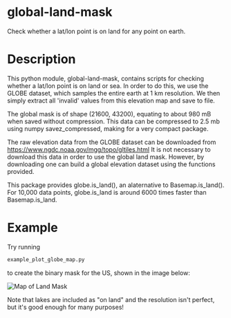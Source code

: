 # global-land-mask
Check whether a lat/lon point is on land for any point on earth.

# Description
This python module, global-land-mask, contains scripts for checking whether a lat/lon point is on land or sea. In order to do this, we use the GLOBE dataset, which samples the entire earth at 1 km resolution. We then simply extract all 'invalid' values from this elevation map and save to file.

The global mask is of shape (21600, 43200), equating to about 980 mB when saved without compression. This data can be compressed to 2.5 mb using numpy savez_compressed, making for a very compact package.

The raw elevation data from the GLOBE dataset can be downloaded from 
https://www.ngdc.noaa.gov/mgg/topo/gltiles.html
It is not necessary to download this data in order to use the global land mask. However, by downloading one can build a global elevation dataset using the functions provided.

This package provides globe.is_land(), an alaternative to Basemap.is_land(). For 10,000 data points, globe.is_land is around 6000 times faster than Basemap.is_land.

# Example

Try running

```bash
example_plot_globe_map.py
```

to create the binary mask for the US, shown in the image below:

![Map of Land Mask](https://github.com/toddkarin/global-land-mask/blob/master/example_plot_globe_map_us.png "Map of Land Mask")

Note that lakes are included as "on land" and the resolution isn't perfect, but it's good enough for many purposes!